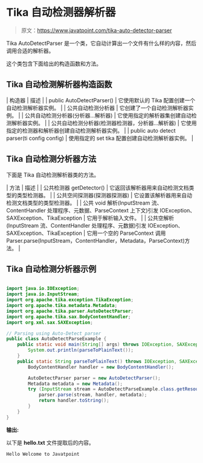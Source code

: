 # Tika 自动检测器解析器

> 原文：<https://www.javatpoint.com/tika-auto-detector-parser>

Tika AutoDetectParser 是一个类，它自动计算出一个文件有什么样的内容，然后调用合适的解析器。

这个类包含下面给出的构造函数和方法。

## Tika 自动检测解析器构造函数

| 构造器 | 描述 |
| public AutoDetectParser() | 它使用默认的 Tika 配置创建一个自动检测解析器实例。 |
| 公共自动检测分析器 | 它创建了一个自动检测解析器实例。 |
| 公共自动检测分析器(分析器...解析器) | 它使用指定的解析器集创建自动检测解析器实例。 |
| 公共自动检测分析器(检测器检测器，分析器...解析器) | 它使用指定的检测器和解析器创建自动检测解析器实例。 |
| public auto detect parser(ti config config) | 使用指定的 set tika 配置创建自动检测解析器实例。 |

## Tika 自动检测分析器方法

下面是 Tika 自动检测解析器类的方法。

| 方法 | 描述 |
| 公共检测器 getDetector() | 它返回该解析器用来自动检测文档类型的类型检测器。 |
| 公共空间探测器(探测器探测器) | 它设置该解析器用来自动检测文档类型的类型检测器。 |
| 公共 void 解析(InputStream 流、ContentHandler 处理程序、元数据、ParseContext 上下文)引发 IOException、SAXException、TikaException | 它用于解析输入文件。 |
| 公共空解析(InputStream 流、ContentHandler 处理程序、元数据)引发 IOException、SAXException、TikaException | 它用一个空的 ParseContext 调用 Parser.parse(InputStream，ContentHandler，Metadata，ParseContext)方法。 |

## Tika 自动检测分析器示例

```java

import java.io.IOException;
import java.io.InputStream;
import org.apache.tika.exception.TikaException;
import org.apache.tika.metadata.Metadata;
import org.apache.tika.parser.AutoDetectParser;
import org.apache.tika.sax.BodyContentHandler;
import org.xml.sax.SAXException;

// Parsing using Auto-Detect parser
public class AutoDetectParseExample {
	public static void main(String[] args) throws IOException, SAXException, TikaException {
		System.out.println(parseToPlainText());
	}
	public static String parseToPlainText() throws IOException, SAXException, TikaException {
	    BodyContentHandler handler = new BodyContentHandler();

	    AutoDetectParser parser = new AutoDetectParser();
	    Metadata metadata = new Metadata();
	    try (InputStream stream = AutoDetectParseExample.class.getResourceAsStream("Hello.txt")) {
	        parser.parse(stream, handler, metadata);
	        return handler.toString();
	    }
	}
}

```

**输出:**

以下是 **hello.txt** 文件提取后的内容。

```java
Hello Welcome to Javatpoint

```